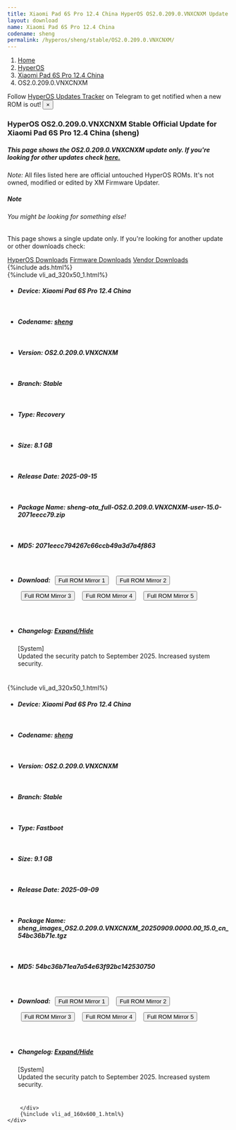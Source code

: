```yaml
---
title: Xiaomi Pad 6S Pro 12.4 China HyperOS OS2.0.209.0.VNXCNXM Update
layout: download
name: Xiaomi Pad 6S Pro 12.4 China
codename: sheng
permalink: /hyperos/sheng/stable/OS2.0.209.0.VNXCNXM/
---
```

<nav aria-label="breadcrumb">
    <ol class="breadcrumb">
        <li class="breadcrumb-item"><a href="/">Home</a></li>
        <li class="breadcrumb-item"><a href="/hyperos/">HyperOS</a></li>
        <li class="breadcrumb-item"><a href="/hyperos/sheng/">Xiaomi Pad 6S Pro 12.4 China</a></li>
        <li class="breadcrumb-item active" aria-current="page">OS2.0.209.0.VNXCNXM</li>
    </ol>
</nav>
<div class="alert alert-primary alert-dismissible fade show" role="alert">
    Follow <a href="https://t.me/MIUIUpdatesTracker" class="alert-link">HyperOS Updates Tracker</a> on Telegram to get
    notified when a new ROM is out!
    <button type="button" class="close" data-dismiss="alert" aria-label="Close">
        <span aria-hidden="true">&times;</span>
    </button>
</div>
<div class="col-12 mx-auto">
    <h3 class="title bg-light p-2 rounded">HyperOS OS2.0.209.0.VNXCNXM Stable Official Update for Xiaomi Pad 6S Pro 12.4 China (sheng)</h3>
    <h5>This page shows the OS2.0.209.0.VNXCNXM update only. If you're looking for other updates check
        <a href="/hyperos/sheng/">here.</a></h5>
    <p><i>Note: </i>All files listed here are official untouched HyperOS ROMs.
        It's not owned, modified or edited by XM Firmware Updater.</p>
    <div class="card">
        <div class="card-body">
            <h5 class="card-title">Note</h5>
            <h6 class="card-subtitle mb-2 text-muted">You might be looking for something else!</h6>
            <p class="card-text">This page shows a single update only.
                If you're looking for another update or other downloads check:</p>
            <a href="/hyperos/" class="card-link">HyperOS Downloads</a>
            <a href="/firmware/" class="card-link">Firmware Downloads</a>
            <a href="/vendor/" class="card-link">Vendor Downloads</a>
        </div>
    </div>
    {%include ads.html%}
    <div class="row justify-content-center">
        <div class="col-10" id="downloads">
                    <div class="card card-body">
            {%include vli_ad_320x50_1.html%}
            <ul class="list-unstyled">
                <li style="padding-bottom: 10px;">
                    <h5><b>Device: </b>Xiaomi Pad 6S Pro 12.4 China</h5>
                </li>
                <li style="padding-bottom: 10px;">
                    <h5><b>Codename: </b> <a href="/hyperos/sheng/" target="_blank">sheng</a> </h5>
                </li>
                <li style="padding-bottom: 10px;">
                    <h5><b>Version: </b>OS2.0.209.0.VNXCNXM</h5>
                </li>
                <li style="padding-bottom: 10px;">
                    <h5><b>Branch: </b>Stable</h5>
                </li>
                <li style="padding-bottom: 10px;">
                    <h5><b>Type: </b>Recovery</h5>
                </li>
                <li style="padding-bottom: 10px;">
                    <h5><b>Size: </b>8.1 GB</h5>
                </li>
                <li style="padding-bottom: 10px;">
                    <h5><b>Release Date: </b>2025-09-15</h5>
                </li>
                <li style="padding-bottom: 10px;">
                    <h5><b>Package Name: </b><span id="filename" class="text-dark">sheng-ota_full-OS2.0.209.0.VNXCNXM-user-15.0-2071eecc79.zip</span></h5>
                </li>
                <li style="padding-bottom: 10px;">
                    <h5><b>MD5: </b><span id="md5" class="text-muted">2071eecc794267c66ccb49a3d7a4f863</span></h5>
                </li>
                <li style="padding-bottom: 10px;">
                    <h5><b>Download: </b> <button type="button" id="download" class="btn btn-primary" style="margin: 7px;" onclick="window.open('https://cdnorg.d.miui.com/OS2.0.209.0.VNXCNXM/sheng-ota_full-OS2.0.209.0.VNXCNXM-user-15.0-2071eecc79.zip', '_blank');"><i class="fa fa-download"></i> Full ROM Mirror 1</button> <button type="button" id="download" class="btn btn-primary" style="margin: 7px;" onclick="window.open('https://bkt-sgp-miui-ota-update-alisgp.oss-ap-southeast-1.aliyuncs.com/OS2.0.209.0.VNXCNXM/sheng-ota_full-OS2.0.209.0.VNXCNXM-user-15.0-2071eecc79.zip', '_blank');"><i class="fa fa-download"></i> Full ROM Mirror 2</button> <button type="button" id="download" class="btn btn-primary" style="margin: 7px;" onclick="window.open('https://bn.d.miui.com/OS2.0.209.0.VNXCNXM/sheng-ota_full-OS2.0.209.0.VNXCNXM-user-15.0-2071eecc79.zip', '_blank');"><i class="fa fa-download"></i> Full ROM Mirror 3</button> <button type="button" id="download" class="btn btn-primary" style="margin: 7px;" onclick="window.open('https://bigota.d.miui.com/OS2.0.209.0.VNXCNXM/sheng-ota_full-OS2.0.209.0.VNXCNXM-user-15.0-2071eecc79.zip', '_blank');"><i class="fa fa-download"></i> Full ROM Mirror 4</button> <button type="button" id="download" class="btn btn-primary" style="margin: 7px;" onclick="window.open('https://hugeota.d.miui.com/OS2.0.209.0.VNXCNXM/sheng-ota_full-OS2.0.209.0.VNXCNXM-user-15.0-2071eecc79.zip', '_blank');"><i class="fa fa-download"></i> Full ROM Mirror 5</button></h5>
                </li>
                <li style="padding-bottom: 10px;">
                    <h5><b>Changelog: </b><a href="#sheng_1_changelog" data-toggle="collapse" role="button"
                            aria-expanded="false" aria-controls="sheng_1_changelog"> <i class="fa fa-arrow-down"
                                aria-hidden="true"></i> Expand/Hide</a></h5>
                    <div class="collapse" id="sheng_1_changelog">
                        <p id="changelog_text">[System]<br>Updated the security patch to September 2025. Increased system security.</p>
                    </div>
                </li>
            </ul>
        </div>
        <div class="card card-body">
            {%include vli_ad_320x50_1.html%}
            <ul class="list-unstyled">
                <li style="padding-bottom: 10px;">
                    <h5><b>Device: </b>Xiaomi Pad 6S Pro 12.4 China</h5>
                </li>
                <li style="padding-bottom: 10px;">
                    <h5><b>Codename: </b> <a href="/hyperos/sheng/" target="_blank">sheng</a> </h5>
                </li>
                <li style="padding-bottom: 10px;">
                    <h5><b>Version: </b>OS2.0.209.0.VNXCNXM</h5>
                </li>
                <li style="padding-bottom: 10px;">
                    <h5><b>Branch: </b>Stable</h5>
                </li>
                <li style="padding-bottom: 10px;">
                    <h5><b>Type: </b>Fastboot</h5>
                </li>
                <li style="padding-bottom: 10px;">
                    <h5><b>Size: </b>9.1 GB</h5>
                </li>
                <li style="padding-bottom: 10px;">
                    <h5><b>Release Date: </b>2025-09-09</h5>
                </li>
                <li style="padding-bottom: 10px;">
                    <h5><b>Package Name: </b><span id="filename" class="text-dark">sheng_images_OS2.0.209.0.VNXCNXM_20250909.0000.00_15.0_cn_54bc36b71e.tgz</span></h5>
                </li>
                <li style="padding-bottom: 10px;">
                    <h5><b>MD5: </b><span id="md5" class="text-muted">54bc36b71ea7a54e63f92bc142530750</span></h5>
                </li>
                <li style="padding-bottom: 10px;">
                    <h5><b>Download: </b> <button type="button" id="download" class="btn btn-primary" style="margin: 7px;" onclick="window.open('https://cdnorg.d.miui.com/OS2.0.209.0.VNXCNXM/sheng_images_OS2.0.209.0.VNXCNXM_20250909.0000.00_15.0_cn_54bc36b71e.tgz', '_blank');"><i class="fa fa-download"></i> Full ROM Mirror 1</button> <button type="button" id="download" class="btn btn-primary" style="margin: 7px;" onclick="window.open('https://bkt-sgp-miui-ota-update-alisgp.oss-ap-southeast-1.aliyuncs.com/OS2.0.209.0.VNXCNXM/sheng_images_OS2.0.209.0.VNXCNXM_20250909.0000.00_15.0_cn_54bc36b71e.tgz', '_blank');"><i class="fa fa-download"></i> Full ROM Mirror 2</button> <button type="button" id="download" class="btn btn-primary" style="margin: 7px;" onclick="window.open('https://bn.d.miui.com/OS2.0.209.0.VNXCNXM/sheng_images_OS2.0.209.0.VNXCNXM_20250909.0000.00_15.0_cn_54bc36b71e.tgz', '_blank');"><i class="fa fa-download"></i> Full ROM Mirror 3</button> <button type="button" id="download" class="btn btn-primary" style="margin: 7px;" onclick="window.open('https://bigota.d.miui.com/OS2.0.209.0.VNXCNXM/sheng_images_OS2.0.209.0.VNXCNXM_20250909.0000.00_15.0_cn_54bc36b71e.tgz', '_blank');"><i class="fa fa-download"></i> Full ROM Mirror 4</button> <button type="button" id="download" class="btn btn-primary" style="margin: 7px;" onclick="window.open('https://hugeota.d.miui.com/OS2.0.209.0.VNXCNXM/sheng_images_OS2.0.209.0.VNXCNXM_20250909.0000.00_15.0_cn_54bc36b71e.tgz', '_blank');"><i class="fa fa-download"></i> Full ROM Mirror 5</button></h5>
                </li>
                <li style="padding-bottom: 10px;">
                    <h5><b>Changelog: </b><a href="#sheng_2_changelog" data-toggle="collapse" role="button"
                            aria-expanded="false" aria-controls="sheng_2_changelog"> <i class="fa fa-arrow-down"
                                aria-hidden="true"></i> Expand/Hide</a></h5>
                    <div class="collapse" id="sheng_2_changelog">
                        <p id="changelog_text">[System]<br>Updated the security patch to September 2025. Increased system security.</p>
                    </div>
                </li>
            </ul>
        </div>

        </div>
        {%include vli_ad_160x600_1.html%}
    </div>
</div>
